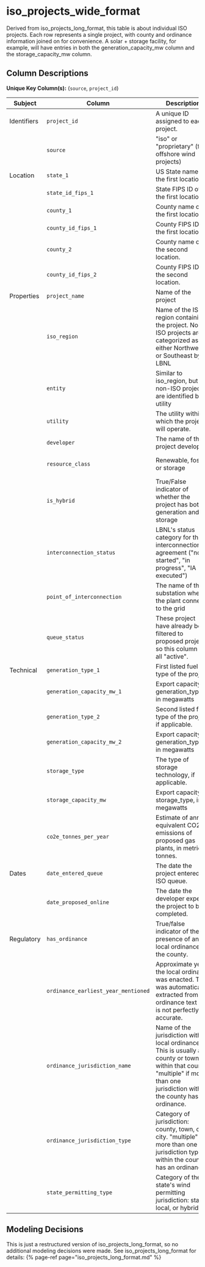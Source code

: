 # iso_projects_wide_format

Derived from iso_projects_long_format, this table is about individual ISO projects. Each row represents a single project, with county and ordinance information joined on for convenience. A solar + storage facility, for example, will have entries in both the generation_capacity_mw column and the storage_capacity_mw column.

## Column Descriptions

**Unique Key Column(s):** (`source`, `project_id`)

|Subject|Column|Description|Source|Notes|
|----|----|----|----|----|
|Identifiers|`project_id`|A unique ID assigned to each project.|derived||
||`source`|"iso" or "proprietary" (for offshore wind projects)|derived||
|Location|`state_1`|US State name of the first location.|Census||
||`state_id_fips_1`|State FIPS ID of the first location.|Census||
||`county_1`|County name of the first location.|Census||
||`county_id_fips_1`|County FIPS ID of the first location.|Census||
||`county_2`|County name of the second location.|Census||
||`county_id_fips_2`|County FIPS ID of the second location.|Census||
|Properties|`project_name`|Name of the project|LBNL||
||`iso_region`|Name of the ISO region containing the project. Non-ISO projects are categorized as either Northwest or Southeast by LBNL|LBNL||
||`entity`|Similar to iso_region, but non-ISO projects are identified by utility|LBNL||
||`utility`|The utility within which the project will operate.|LBNL||
||`developer`|The name of the project developer.|LBNL||
||`resource_class`|Renewable, fossil, or storage|derived from LBNL||
||`is_hybrid`|True/False indicator of whether the project has both generation and storage|derived from LBNL||
||`interconnection_status`|LBNL's status category for the interconnection agreement ("not started", "in progress", "IA executed")|LBNL||
||`point_of_interconnection`|The name of the substation where the plant connects to the grid|LBNL||
||`queue_status`|These project have already been filtered to proposed projects, so this column is all "active".|LBNL||
|Technical|`generation_type_1`|First listed fuel type of the project.|LBNL||
||`generation_capacity_mw_1`|Export capacity of generation_type_1, in megawatts|LBNL||
||`generation_type_2`|Second listed fuel type of the project, if applicable.|LBNL||
||`generation_capacity_mw_2`|Export capacity of generation_type_2, in megawatts|LBNL||
||`storage_type`|The type of storage technology, if applicable.|LBNL||
||`storage_capacity_mw`|Export capacity of storage_type, in megawatts|LBNL|mostly missing|
||`co2e_tonnes_per_year`|Estimate of annual equivalent CO2 emissions of proposed gas plants, in metric tonnes.|derived from LBNL||
|Dates|`date_entered_queue`|The date the project entered the ISO queue.|LBNL||
||`date_proposed_online`|The date the developer expects the project to be completed.|LBNL||
|Regulatory|`has_ordinance`|True/false indicator of the presence of any local ordinances in the county.|derived from RELDI||
||`ordinance_earliest_year_mentioned`|Approximate year the local ordinance was enacted. This was automatically extracted from the ordinance text so is not perfectly accurate.|derived from RELDI||
||`ordinance_jurisdiction_name`|Name of the jurisdiction with a local ordinance. This is usually a county or town within that county. "multiple" if more than one jurisdiction within the county has an ordinance.|RELDI||
||`ordinance_jurisdiction_type`|Category of jurisdiction: county, town, or city. "multiple" if more than one jurisdiction type within the county has an ordinance.|derived from RELDI||
||`state_permitting_type`|Category of the state's wind permitting jurisdiction: state, local, or hybrid.|NCSL||

## Modeling Decisions

This is just a restructured version of iso_projects_long_format, so no additional modeling decisions were made. See iso_projects_long_format for details:
{% page-ref page="iso_projects_long_format.md" %}
